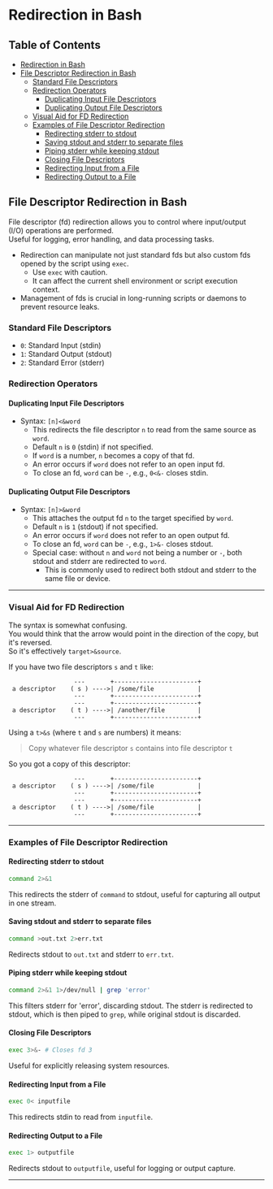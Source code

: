 

# Redirection in Bash  

## Table of Contents
* [Redirection in Bash](#redirection-in-bash) 
* [File Descriptor Redirection in Bash](#file-descriptor-redirection-in-bash) 
    * [Standard File Descriptors](#standard-file-descriptors) 
    * [Redirection Operators](#redirection-operators) 
        * [Duplicating Input File Descriptors](#duplicating-input-file-descriptors) 
        * [Duplicating Output File Descriptors](#duplicating-output-file-descriptors) 
    * [Visual Aid for FD Redirection](#visual-aid-for-fd-redirection) 
    * [Examples of File Descriptor Redirection](#examples-of-file-descriptor-redirection) 
        * [Redirecting stderr to stdout](#redirecting-stderr-to-stdout) 
        * [Saving stdout and stderr to separate files](#saving-stdout-and-stderr-to-separate-files) 
        * [Piping stderr while keeping stdout](#piping-stderr-while-keeping-stdout) 
        * [Closing File Descriptors](#closing-file-descriptors) 
        * [Redirecting Input from a File](#redirecting-input-from-a-file) 
        * [Redirecting Output to a File](#redirecting-output-to-a-file) 



## File Descriptor Redirection in Bash  

File descriptor (fd) redirection allows you to control where input/output  
(I/O) operations are performed.  
Useful for logging, error handling, and data processing tasks.  

* Redirection can manipulate not just standard fds but also custom fds  
  opened by the script using `exec`.  
    * Use `exec` with caution.  
    * It can affect the current shell environment or script execution context.  
* Management of fds is crucial in long-running scripts or daemons to  
  prevent resource leaks.  


### Standard File Descriptors  
- `0`: Standard Input (stdin)  
- `1`: Standard Output (stdout)  
- `2`: Standard Error (stderr)  


### Redirection Operators  
#### Duplicating Input File Descriptors  
* Syntax: `[n]<&word`
  * This redirects the file descriptor `n` to read from the same source as `word`.  
  * Default `n` is `0` (stdin) if not specified.  
  * If `word` is a number, `n` becomes a copy of that fd.  
  * An error occurs if `word` does not refer to an open input fd.  
  * To close an fd, `word` can be `-`, e.g., `0<&-` closes stdin.  

#### Duplicating Output File Descriptors  
* Syntax: `[n]>&word`
  * This attaches the output fd `n` to the target specified by `word`.  
  * Default `n` is `1` (stdout) if not specified.  
  * An error occurs if `word` does not refer to an open output fd.  
  * To close an fd, `word` can be `-`, e.g., `1>&-` closes stdout.  
  * Special case: without `n` and `word` not being a number or `-`, both stdout and stderr are redirected to `word`.  
    * This is commonly used to redirect both stdout and stderr to the same file or device.  


---  

### Visual Aid for FD Redirection  
The syntax is somewhat confusing.  
You would think that the arrow would point in the direction of the 
copy, but it's reversed.  
So it's effectively `target>&source`.  

If you have two file descriptors `s` and `t` like:  
```plaintext  
                  ---       +-----------------------+  
 a descriptor    ( s ) ---->| /some/file            |
                  ---       +-----------------------+  
                  ---       +-----------------------+  
 a descriptor    ( t ) ---->| /another/file         |
                  ---       +-----------------------+  
```

Using a `t>&s` (where `t` and `s` are numbers) it means:  
> Copy whatever file descriptor `s` contains into file descriptor `t`

So you got a copy of this descriptor:  
```plaintext  
                  ---       +-----------------------+  
 a descriptor    ( s ) ---->| /some/file            |
                  ---       +-----------------------+  
                  ---       +-----------------------+  
 a descriptor    ( t ) ---->| /some/file            |
                  ---       +-----------------------+  
```

---  

### Examples of File Descriptor Redirection  
#### Redirecting stderr to stdout  
```bash  
command 2>&1  
```
This redirects the stderr of `command` to stdout, useful for capturing all output in one stream.  

#### Saving stdout and stderr to separate files  
```bash  
command >out.txt 2>err.txt  
```
Redirects stdout to `out.txt` and stderr to `err.txt`.  

#### Piping stderr while keeping stdout  
```bash  
command 2>&1 1>/dev/null | grep 'error'  
```
This filters stderr for 'error', discarding stdout. The stderr is redirected to stdout, which is then piped to `grep`, while original stdout is discarded.  

#### Closing File Descriptors  
```bash  
exec 3>&- # Closes fd 3
```
Useful for explicitly releasing system resources.  

#### Redirecting Input from a File  
```bash  
exec 0< inputfile  
```
This redirects stdin to read from `inputfile`.  

#### Redirecting Output to a File  
```bash  
exec 1> outputfile  
```
Redirects stdout to `outputfile`, useful for logging or output capture.  


-----------------------------  

